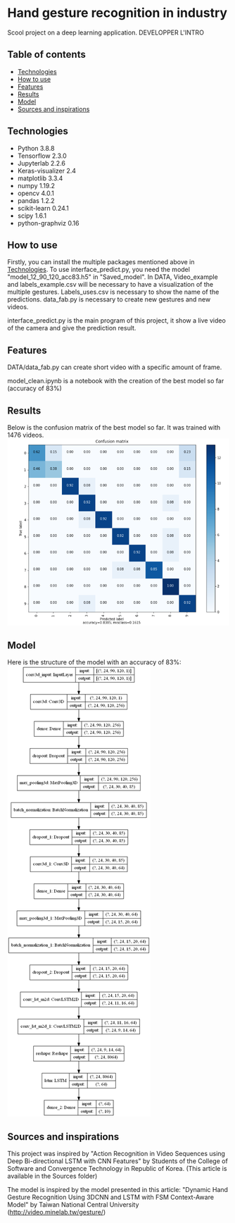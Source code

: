 

# Hand gesture recognition in industry
Scool project on a deep learning application.
DEVELOPPER L'INTRO


## Table of contents
* [Technologies](#Technologies)
* [How to use](#How-to-use)
* [Features](#Features)
* [Results](#Results)
* [Model](#Model)
* [Sources and inspirations](#Sources-and-inspiration)


## Technologies
* Python 3.8.8
* Tensorflow 2.3.0
* Jupyterlab 2.2.6
* Keras-visualizer 2.4
* matplotlib 3.3.4
* numpy 1.19.2
* opencv 4.0.1
* pandas 1.2.2
* scikit-learn 0.24.1
* scipy 1.6.1
* python-graphviz 0.16


## How to use
Firstly, you can install the multiple packages mentioned above in [Technologies](#Technologies).
To use interface_predict.py, you need the model "model_12_90_120_acc83.h5" in "Saved_model".
In DATA, Video_example and labels_example.csv will be necessary to have a visualization of the multiple gestures. Labels_uses.csv is necessary to show the name of the predictions.
data_fab.py is necessary to create new gestures and new videos.

interface_predict.py is the main program of this project, it show a live video of the camera and give the prediction result.


## Features
DATA/data_fab.py can create short video with a specific amount of frame.

model_clean.ipynb is a notebook with the creation of the best model so far (accuracy of 83%)

## Results
Below is the confusion matrix of the best model so far. It was trained with 1476 videos.
![Confusion maxtrix](./Saved_model/images/Model_acc83_Confusion.PNG)

## Model
Here is the structure of the model with an accuracy of 83%:
![Model structure](./Saved_model/images/model_12_90_120_acc83.png)


## Sources and inspirations
This project was inspired by
"Action Recognition in Video Sequences using Deep Bi-directional LSTM with CNN Features" by Students of the College of Software and Convergence Technology in Republic of Korea.
(This article is available in the Sources folder)

The model is inspired by the model presented in this article:
"Dynamic Hand Gesture Recognition Using 3DCNN and LSTM with
FSM Context-Aware Model" by Taiwan National Central University
(http://video.minelab.tw/gesture/)
